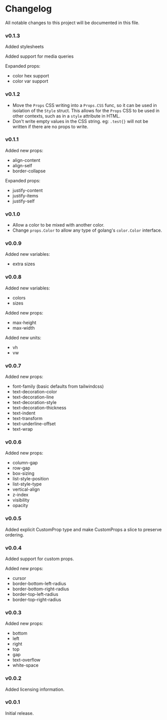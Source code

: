 # Changelog

All notable changes to this project will be documented in this file.

### v0.1.3

Added stylesheets

Added support for media queries

Expanded props:

- color hex support
- color var support

### v0.1.2

- Move the `Props` CSS writing into a `Props.CSS` func, so it can be used in isolation of the `Style` struct. This allows for the `Props` CSS to be used in other contexts, such as in a `style` attribute in HTML.
- Don't write empty values in the CSS string. eg: `.test{}` will not be written if there are no props to write.

### v0.1.1

Added new props:

- align-content
- align-self
- border-collapse

Expanded props:

- justify-content
- justify-items
- justify-self

### v0.1.0

- Allow a color to be mixed with another color.
- Change `props.Color` to allow any type of golang's `color.Color` interface.

### v0.0.9

Added new variables:

- extra sizes

### v0.0.8

Added new variables:

- colors
- sizes

Added new props:

- max-height
- max-width

Added new units:

- vh
- vw

### v0.0.7

Added new props:

- font-family (basic defaults from tailwindcss)
- text-decoration-color
- text-decoration-line
- text-decoration-style
- text-decoration-thickness
- text-indent
- text-transform
- text-underline-offset
- text-wrap

### v0.0.6

Added new props:

- column-gap
- row-gap
- box-sizing
- list-style-position
- list-style-type
- vertical-align
- z-index
- visibility
- opacity

### v0.0.5

Added explicit CustomProp type and make CustomProps a slice to preserve ordering.

### v0.0.4

Added support for custom props.

Added new props:

- cursor
- border-bottom-left-radius
- border-bottom-right-radius
- border-top-left-radius
- border-top-right-radius

### v0.0.3

Added new props:

- bottom
- left
- right
- top
- gap
- text-overflow
- white-space

### v0.0.2

Added licensing information.

### v0.0.1

Initial release.

